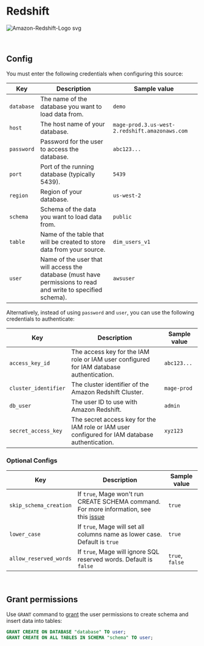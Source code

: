 # Redshift

![Amazon-Redshift-Logo svg](https://user-images.githubusercontent.com/78053898/198753538-2d606c3a-f6b0-472a-b0b3-c16086f256fc.png)

<br />

## Config

You must enter the following credentials when configuring this source:

| Key | Description | Sample value
| --- | --- | --- |
| `database` | The name of the database you want to load data from. | `demo` |
| `host` | The host name of your database. | `mage-prod.3.us-west-2.redshift.amazonaws.com` |
| `password` | Password for the user to access the database. | `abc123...` |
| `port` | Port of the running database (typically 5439). | `5439` |
| `region` | Region of your database. | `us-west-2` |
| `schema` | Schema of the data you want to load data from. | `public` |
| `table` | Name of the table that will be created to store data from your source. | `dim_users_v1` |
| `user` | Name of the user that will access the database (must have permissions to read and write to specified schema). | `awsuser` |

Alternatively, instead of using `password` and `user`, you can use the following credentials to authenticate:

| Key | Description | Sample value
| --- | --- | --- |
| `access_key_id` | The access key for the IAM role or IAM user configured for IAM database authentication. | `abc123...` |
| `cluster_identifier` | The cluster identifier of the Amazon Redshift Cluster. | `mage-prod` |
| `db_user` | The user ID to use with Amazon Redshift. | `admin` |
| `secret_access_key` | The secret access key for the IAM role or IAM user configured for IAM database authentication. | `xyz123` |

### Optional Configs
| Key | Description | Sample value
| --- | --- | --- |
| `skip_schema_creation` | If `true`, Mage won't run CREATE SCHEMA command. For more information, see this [issue](https://github.com/mage-ai/mage-ai/issues/3416) | `true` |
| `lower_case` | If `true`, Mage will set all columns name as lower case. Default is `true` | `true` |
| `allow_reserved_words` | If `true`, Mage will ignore SQL reserved words. Default is `false`| `true`, `false`|
<br />

## Grant permissions

Use `GRANT` command to [grant](https://docs.aws.amazon.com/redshift/latest/dg/r_GRANT.html) the user permissions to create schema and insert data into tables:
```sql
GRANT CREATE ON DATABASE "database" TO user;
GRANT CREATE ON ALL TABLES IN SCHEMA "schema" TO user;
```
